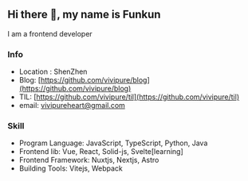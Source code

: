 ## Hi there 👋, my name is Funkun

 I am a frontend developer

###  Info
- Location : ShenZhen
- Blog: [https://github.com/vivipure/blog](https://github.com/vivipure/blog)
- TIL: [https://github.com/vivipure/til](https://github.com/vivipure/til)
- email: vivipureheart@gmail.com


###  Skill

- Program Language: JavaScript, TypeScript, Python, Java
- Frontend lib: Vue, React, Solid-js, Svelte[learning]
- Frontend Framework: Nuxtjs, Nextjs, Astro
- Building Tools: Vitejs, Webpack











